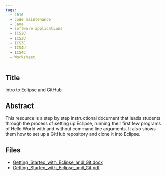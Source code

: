 ```yaml
---
tags:
  - 2016
  - code maintenance
  - Java
  - software applications
  - ICS2O
  - ICS3U
  - ICS3C
  - ICS4U
  - ICS4C
  - Worksheet
---
```

    
## Title

Intro to Eclipse and GitHub

## Abstract

This resource is a step by step instructional document that leads students through the process of setting up Eclipse, running their first few programs of Hello World with and without command line arguments. It also shows them how to set up a GitHub repository and clone it into Eclipse.

## Files

- [Getting_Started_with_Eclipse_and_Git.docx](https://www.russellgordon.ca/acse/cemc-cse-resources/resources/2016/Christina_Kemp/Getting_Started_with_Eclipse_and_Git.docx)
- [Getting_Started_with_Eclipse_and_Git.pdf](https://www.russellgordon.ca/acse/cemc-cse-resources/resources/2016/Christina_Kemp/Getting_Started_with_Eclipse_and_Git.pdf)
